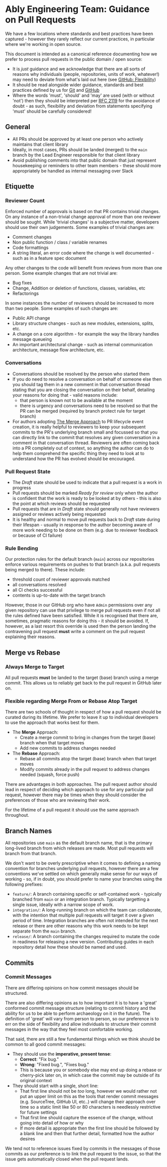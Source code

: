 # Ably Engineering Team: Guidance on Pull Requests

We have a few locations where standards and best practices have been captured - however they rarely reflect our current practices, in particular where we're working in open source.

This document is intended as a canonical reference documenting how we prefer to process pull requests in the public domain / open source:

- It is _just_ guidance and we acknowledge that there are all sorts of reasons why individuals (people, repositories, units of work, whatever!) may need to deviate from what's laid out here (see [GitHub: Flexibility](github.md#flexibility))
- It should be read alongside wider guidance, standards and best practices defined by us for [Git](git.md) and [GitHub](github.md)
- Where the words 'must', 'should' and 'may' are used (with or without 'not') then they should be interpreted per [RFC 2119](https://datatracker.ietf.org/doc/html/rfc2119) for the avoidance of doubt - as such, flexibility and deviation from statements specifying 'must' should be carefully considered!

## General

- All PRs should be approved by at least one person who actively maintains that client library
- Ideally, in most cases, PRs should be landed (merged) to the `main` branch by the Lead Engineer responsible for that client library
- Avoid publishing comments into that public domain that just represent housekeeping or reminders to other team members - these should more appropriately be handled as internal messaging over Slack

## Etiquette

### Reviewer Count

Enforced number of approvals is based on that PR contains trivial changes. On any instance of a non-trivial change approval of more than one reviewer should be sought.
While 'trivial changes' is a subjective matter, developers should use their own judgements. Some examples of trivial changes are:

- Comment changes
- Non public function / class / variable renames
- Code formattings
- A string literal, an error code where the change is well documented - such as in a feature spec document

Any other changes to the code will benefit from reviews from more than one person. Some example changes that are not trivial are:

- Bug fixes
- Change, Addition or deletion of functions, classes, variables, etc
- Refactorings

In some instances the number of reviewers should be increased to more than two people. Some examples of such changes are:

- Public API change
- Library structure changes - such as new modules, extensions, splits, etc.
- A change on a core algorithm - for example the way the library handles message queueing
- An important architectural change - such as internal communication architecture, message flow architecture, etc.

### Conversations

- Conversations should be resolved by the person who started them
- If you do need to resolve a conversation on behalf of someone else then you should tag them in a new comment in that conversation thread stating that you are closing the conversation on their behalf, detailing your reasons for doing that - valid reasons include:
  - that person is known not to be available at the moment
  - there is urgency and conversations need to be resolved so that the PR can be merged (required by branch protect rule for target branch)
- For authors adopting [The Merge Approach](#flexible-regarding-merge-from-or-rebase-atop-target) to PR lifecycle event creation, it is really helpful to reviewers to keep your subsequent commits to the PR's underlying branch small and focussed so that you can directly link to the commit that resolves any given conversation in a comment in that conversation thread. Reviewers are often coming back into a PR completely out of context, so anything the author can do to help them comprehend the specific thing they need to look at to understand how the PR has evolved should be encouraged.

### Pull Request State

- The _Draft_ state should be used to indicate that a pull request is a work in progress
- Pull requests should be marked _Ready for review_ only when the author is confident that the work is ready to be looked at by others - this is also the point at which reviews should be requested
- Pull requests that are in _Draft_ state should generally not have reviewers assigned or reviews actively being requested
- It is healthy and normal to move pull requests back to _Draft_ state during their lifespan - usually in response to the author becoming aware of more work needing to be done on them (e.g. due to reviewer feedback or because of CI failure)

### Rule Bending

Our protection rules for the default branch (`main`) across our repositories enforce various requirements on pushes to that branch (a.k.a. pull requests being merged to there). These include:

- threshold count of reviewer approvals matched
- all conversations resolved
- all CI checks successful
- contents is up-to-date with the target branch

However, those in our GitHub org who have `Admin` permissions over any given repository can use that privilege to merge pull requests even if not all the rules defined have been satisfied. While it is recognised that there are, sometimes, pragmatic reasons for doing this - it should be avoided. If, however, as a last resort this override is used then the person landing the contravening pull request **must** write a comment on the pull request explaining their reasons.

## Merge vs Rebase

### Always Merge to Target

All pull requests **must** be landed to the target (base) branch using a merge commit.
This allows us to reliably get back to the pull request in GitHub later on.

### Flexible regarding Merge From or Rebase Atop Target

There are two schools of thought in respect of how a pull request should be curated during its lifetime.
We prefer to leave it up to individual developers to use the approach that works best for them.

- The **Merge** Approach:
  - Create a merge commit to bring in changes from the target (base) branch when that target moves
  - Add new commits to address changes needed
- The **Rebase** Approach:
  - Rebase all commits atop the target (base) branch when that target moves
  - Modify commits already in the pull request to address changes needed (squash, force push)

There are advantages in both approaches.
The pull request author should lead in respect of deciding which approach to use for any particular pull request,
however there may be times when they should consider the preferences of those who are reviewing their work.

For the lifetime of a pull request it should use the same approach throughout.

## Branch Names

All repositories use `main` as the default branch name, that is the primary long-lived branch from which releases are made.
Most pull requests will branch from that branch.

We don't want to be overly prescriptive when it comes to defining a naming convention for branches underlying pull requests, however there are a few conventions we've settled on which generally make sense for our ways of working - so, if in doubt, you should prefer to name your branches using the following prefixes:

- `feature/`: A branch containing specific or self-contained work - typically branched from `main` or an integration branch. Typically targetting a single issue, ideally with a narrow scope of work.
- `integration/`: A long-running branch on which the team can collaborate, with the intention that multiple pull requests will target it over a given period of time. Integration branches are often not intended for the next release or there are other reasons why this work needs to be kept separate from the `main` branch.
- `release/`: A branch containing the changes required to mutate the code in readiness for releasing a new version. Contributing guides in each repository detail how these should be named and used.

## Commits

### Commit Messages

There are differing opinions on how commit messages should be structured.

There are also differing opinions as to how important it is to have a 'great' conformed commit message structure (relating to commit history and the ability for us to be able to perform archaeology on it in the future).
The definition of 'great' will vary from person to person, so our preference is to err on the side of flexibility and allow individuals to structure their commit messages in the way that they feel most comfortable working.

That said, there are still a few fundamental things which we think should be common to all good commit messages:

- They should use the **imperative, present tense**:
  - **Correct**: "Fix bug."
  - **Wrong**: "Fixed bug.", "Fixes bug."
  - This is because you or somebody else may end up doing a rebase or cherry-pick later on, in which case the commit may be outside of its original context
- They should start with a single, short line:
  - That first line should not be _too_ long, however we would rather not put an upper limit on this as the tools that render commit messages (e.g. SourceTree, GitHub UI, etc..) will change their approach over time so a static limit like 50 or 80 characters is needlessly restrictive for future settings
  - That first line should capture the essence of the change, without going into detail of how or why
  - If more detail is appropriate then the first line should be followed by a blank line and then that further detail, formatted how the author desires

We tend not to reference issues fixed by commits in the messages of those commits as our preference is to link the pull request to the issue, so that the issue gets automatically closed when the pull request lands.
